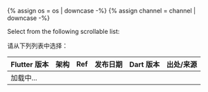 {% assign os = os | downcase -%}
{% assign channel = channel | downcase -%}

Select from the following scrollable list:

请从下列列表中选择：

<div class="scrollable-table">
  <table id="downloads-{{os}}-{{channel}}" class="table table-striped">
  <thead><tr><th>Flutter 版本</th><th>架构</th><th>Ref</th><th class="date">发布日期</th><th>Dart 版本</th><th>出处/来源</th></tr></thead>
  <tbody><tr class="loading"><td colspan="6">加载中...</td></tr></tbody>
  </table>
</div>
